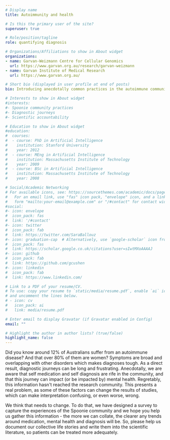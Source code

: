 ```yaml
---
# Display name
title: Autoimmunity and health

# Is this the primary user of the site?
superuser: true

# Role/position/tagline
role: quantifying diagnosis

# Organizations/Affiliations to show in About widget
organizations:
- name: Garvan-Weizmann Centre for Cellular Genomics
  url: https://www.garvan.org.au/research/garvan-weizmann
- name: Garvan Institute of Medical Research
  url: https://www.garvan.org.au/

# Short bio (displayed in user profile at end of posts)
bio: Introducing anecdotally common practices in the autoimmune community to scientific literature.

# Interests to show in About widget
#interests:
#- Spoonie community practices
#- Diagnostic journeys
#- Scientific accountability

# Education to show in About widget
#education:
#  courses:
#  - course: PhD in Artificial Intelligence
#    institution: Stanford University
#    year: 2012
#  - course: MEng in Artificial Intelligence
#    institution: Massachusetts Institute of Technology
#    year: 2009
#  - course: BSc in Artificial Intelligence
#    institution: Massachusetts Institute of Technology
#    year: 2008

# Social/Academic Networking
# For available icons, see: https://sourcethemes.com/academic/docs/page-builder/#icons
#   For an email link, use "fas" icon pack, "envelope" icon, and a link in the
#   form "mailto:your-email@example.com" or "/#contact" for contact widget.
#social:
#- icon: envelope
#  icon_pack: fas
#  link: '/#contact'
#- icon: twitter
#  icon_pack: fab
#  link: https://twitter.com/SaraBallouz
#- icon: graduation-cap  # Alternatively, use `google-scholar` icon from `ai` icon pack
#  icon_pack: fas
#  link: https://scholar.google.co.uk/citations?user=sIwtMXoAAAAJ
#- icon: github
#  icon_pack: fab
#  link: https://github.com/gcushen
#- icon: linkedin
#  icon_pack: fab
#  link: https://www.linkedin.com/

# Link to a PDF of your resume/CV.
# To use: copy your resume to `static/media/resume.pdf`, enable `ai` icons in `params.toml`, 
# and uncomment the lines below.
# - icon: cv
#   icon_pack: ai
#   link: media/resume.pdf

# Enter email to display Gravatar (if Gravatar enabled in Config)
email: ""

# Highlight the author in author lists? (true/false)
highlight_name: false
---
```


Did you know around 12% of Australians suffer from an autoimmune disease? And that over 80% of them are women? Symptoms are broad and overlapping with other disorders which makes diagnoses tough. As a direct result, diagnostic journeys can be long and frustrating. Anecdotally, we are aware that self medication and self diagnosis are rife in the community, and that this journey can impact (or be impacted by) mental health. Regretably, this information hasn't reached the research community. This presents a real problem, as some of these factors can change the results of studies, which can make interpretation confusing, or even worse, wrong.

We think that needs to change. To do that, we have designed a survey to capture the experiences of the Spoonie community and we hope you help us gather this information - the more we can collate, the clearer any trends around medication, mental health and diagnosis will be. So, please help us document our collective life stories and write them into the scientific literature, so patients can be treated more adequately.